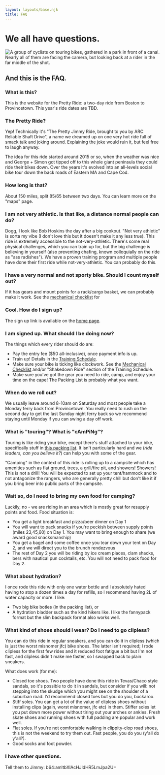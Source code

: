 ```yaml
---
layout: layouts/base.njk
title: FAQ
---
```


# We all have questions.

![A group of cyclists on touring bikes, gathered in a park in front of a canal. Nearly all of them are facing the camera, but looking back at a rider in the far middle of the shot.](../img/the_questions.JPG)

## And this is the FAQ.

### What is this?

This is the website for the Pretty Ride: a two-day ride from Boston to Provincetown. This year's ride dates are TBD.

### The Pretty Ride?

Yep! Technically it's "The Pretty Jimmy Ride, brought to you by ARC Reliable Shaft Drive", a name we dreamed up on one very hot ride full of smack talk and joking around. Explaining the joke would ruin it, but feel free to laugh anyway.

The idea for this ride started around 2015 or so, when the weather was nice and George + Simon got tipped off to this whole giant peninsula they could ride their bikes down. Over the years it's evolved into an all-levels social bike tour down the back roads of Eastern MA and Cape Cod.

### How long is that?

About 150 miles, split 85/65 between two days. You can learn more on the "maps" page.

### I am not very athletic. Is that like, a distance normal people can do?

Dogg, I look like Bob Hoskins the day after a big cookout. "Not very athletic" is sorta my vibe (I don't love this but it doesn't make it any less true). This ride is extremely accessible to the not-very-athletic. There's some real physical challenges, which you can train up for, but the big challenge is believing in yourself (also preventing chafing, known colloquially on the ride as "ass radishes"). We have a proven training program and multiple people have done their first ride while not-very-athletic. You can probably do this.

### I have a very normal and not sporty bike. Should I count myself out?

If it has gears and mount points for a rack/cargo basket, we can probably make it work. See the [mechanical checklist](./mechanical_checklist) for 

### Cool. How do I sign up?

The sign up link is available on the [home page](./).

### I am signed up. What should I be doing now?

The things which every rider should do are:
- Pay the entry fee ($50 all-inclusive), once payment info is up.
- Train up! Details in the [Training Schedule](./training_schedule).
- Make sure your bike is ticking like clockwork. See the [Mechanical Checklist](./mechanical_checklist) and/or "Shakedown Ride" section of the Training Schedule.
- Make sure you've got the gear you need to ride, camp, and enjoy your time on the cape! The Packing List is probably what you want.

### When do we roll out?

We usually leave around 8-10am on Saturday and most people take a Monday ferry back from Provincetown. You really need to rush on the second day to get the last Sunday night ferry back so we recommend staying until Monday if you can swing a day off work.

### What is "touring"? What is "cAmPiNg"?

Touring is like riding your bike, except there's stuff attached to your bike, specifically stuff in [this packing list](./packing_list). It isn't particularly hard and we (_ride leaders, can you believe it?_) can help you with some of the gear.

"Camping" in the context of this ride is rolling up to a campsite which has amenities such as flat ground, trees, a grill/fire pit, and showers! Showers! This is not a drill! You will be expected to set up your tent/hammock and to not antagonize the rangers, who are generally pretty chill but don't like it if you bring beer into public parts of the campsite.

### Wait so, do I need to bring my own food for camping?

Luckily, no - we are riding in an area which is mostly great for resupply points and food. Food situation is:
- You get a light breakfast and pizza/beer dinner on Day 1
- You will want to pack snacks if you're peckish between supply points (miles 23,45,60) on Day 1. You may want to bring enough to share (we award good snacksmanship)
- You get a bagel and some coffee once you tear down your tent on Day 2, and we will direct you to the brunch rendezvous
- The rest of Day 2 you will be riding by ice cream places, clam shacks, bers with nautical pun cocktails, etc. You will not need to pack food for Day 2.

### What about hydration?
I once rode this ride with only one water bottle and I absolutely hated having to stop a dozen times a day for refills, so I recommend having 2L of water capacity or more. I like:
- Two big bike botles (in the packing list), or
- A hydration bladder such as the kind hikers like. I like the fannypack format but the slim backpack format also works well.

### What kind of shoes should I wear? Do I need to go clipless?
You can do this ride in regular sneakers, and you can do it in clipless (which is just the worst misnomer jfc) bike shoes. The latter isn't required; I rode clipless for the first few rides and it reduced foot fatigue a bit but I'm not fast, and clipless didn't make me faster, so I swapped back to plain sneakers.

What does work (for me):
- Closed toe shoes. Two people have done this ride in Tevas/Chaco style sandals, so it's possible to do it in sandals, but consider if you will: not stepping into the skudge which you might see on the shoulder of a suburban road. I'd recommend closed toes but you do you, buckaroo.
- Stiff soles. You can get a lot of the value of clipless shoes without installing clips (again, worst misnomer, jfc etc) in them. Stiffer soles let you put down more power without tiring out your arches or ankles. Fresh skate shoes and running shoes with full padding are popular and work well.
- Flat soles. If you're not comfortable walking in clippity-clop road shoes, this is not the weekend to try them out. Fast people, you do you (y'all do y'all?).
- Good socks and foot powder.

### I have other questions.
Tell them to Jimmy: b64:amltbXlAcHJldHR5LmJpa2U=
